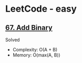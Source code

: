 # LeetCode - easy

## [67. Add Binary](https://leetcode.com/problems/add-binary)

Solved

* Complexity: O(A + B)
* Memory: O(max(A, B))
